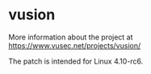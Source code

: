 # vusion
More information about the project at https://www.vusec.net/projects/vusion/

The patch is intended for  Linux 4.10-rc6.
